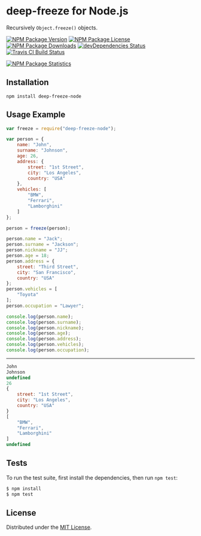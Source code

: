 # deep-freeze for Node.js

Recursively `Object.freeze()` objects.

[![NPM Package Version][npm-package-version-badge]][npm-package-url]
[![NPM Package License][npm-package-license-badge]][npm-package-license-url]
[![NPM Package Downloads][npm-package-downloads-badge]][npm-package-url]
[![devDependencies Status][devDependencies-status-badge]][devDependencies-status-page-url]
[![Travis CI Build Status][travis-ci-build-status-badge]][travis-ci-build-status-page-url]

[![NPM Package Statistics][npm-package-statistics-badge]][npm-package-url]

## Installation

`npm install deep-freeze-node`

## Usage Example

```javascript
var freeze = require("deep-freeze-node");

var person = {
    name: "John",
    surname: "Johnson",
    age: 26,
    address: {
        street: "1st Street",
        city: "Los Angeles",
        country: "USA"
    },
    vehicles: [
        "BMW",
        "Ferrari",
        "Lamborghini"
    ]
};

person = freeze(person);

person.name = "Jack";
person.surname = "Jackson";
person.nickname = "JJ";
person.age = 18;
person.address = {
    street: "Third Street",
    city: "San Francisco",
    country: "USA"
};
person.vehicles = [
    "Toyota"
];
person.occupation = "Lawyer";

console.log(person.name);
console.log(person.surname);
console.log(person.nickname);
console.log(person.age);
console.log(person.address);
console.log(person.vehicles);
console.log(person.occupation);
```

***

```javascript
John
Johnson
undefined
26
{ 
    street: "1st Street", 
    city: "Los Angeles", 
    country: "USA" 
}
[
    "BMW",
    "Ferrari",
    "Lamborghini"
]
undefined
```

## Tests

To run the test suite, first install the dependencies, then run `npm test`:

```bash
$ npm install
$ npm test
```

## License

Distributed under the [MIT License](LICENSE).

[npm-package-url]: https://npmjs.org/package/deep-freeze-node

[npm-package-version-badge]: https://img.shields.io/npm/v/deep-freeze-node.svg?style=flat-square

[npm-package-license-badge]: https://img.shields.io/npm/l/deep-freeze-node.svg?style=flat-square
[npm-package-license-url]: http://opensource.org/licenses/MIT

[npm-package-downloads-badge]: https://img.shields.io/npm/dm/deep-freeze-node.svg?style=flat-square

[devDependencies-status-badge]: https://david-dm.org/AnatoliyGatt/deep-freeze-node/dev-status.svg?style=flat-square
[devDependencies-status-page-url]: https://david-dm.org/AnatoliyGatt/deep-freeze-node#info=devDependencies

[travis-ci-build-status-badge]: https://img.shields.io/travis/AnatoliyGatt/deep-freeze-node.svg?style=flat-square
[travis-ci-build-status-page-url]: https://travis-ci.org/AnatoliyGatt/deep-freeze-node

[npm-package-statistics-badge]: https://nodei.co/npm/deep-freeze-node.png?downloads=true&downloadRank=true&stars=true
